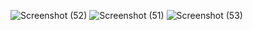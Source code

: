 ![Screenshot (52)](https://github.com/user-attachments/assets/adce5e37-edcc-40e9-a081-726175a4abe9)
![Screenshot (51)](https://github.com/user-attachments/assets/2c89a9b7-38a9-4fbf-be94-558f2f35e205)
![Screenshot (53)](https://github.com/user-attachments/assets/62a4ce5a-da95-40b1-a2a6-acce303104fc)
